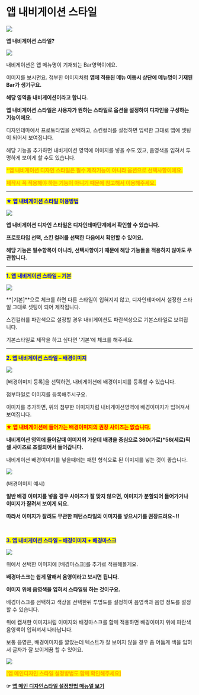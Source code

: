 # 앱 내비게이션 스타일

![](https://wp.swing2app.co.kr/wp-content/uploads/2018/09/%EB%84%A4%EB%B9%84%EA%B2%8C%EC%9D%B4%EC%85%98%EC%8A%A4%ED%83%80%EC%9D%BC%EC%A0%9C%EB%AA%A9.png)

**앱 내비게이션 스타일?**

![](https://wp.swing2app.co.kr/wp-content/uploads/2018/09/%EC%9D%B4%EB%AF%B8%EC%A7%80-10.png)

내비게이션은 앱 메뉴명이 기재되는 Bar영역이에요.

이미지를 보시면요. 첨부한 이미지처럼 **앱에 적용된 메뉴 이동시 상단에 메뉴명이 기재된 Bar가 생기구요.**&#x20;

**해당 영역을 내비게이션이라고 합니다.**&#x20;



**앱 내비게이션 스타일은 사용자가 원하는 스타일로 옵션을 설정하여 디자인을 구성하는 기능이에요.**

디자인테마에서 프로토타입을 선택하고, 스킨컬러를 설정하면 입력한 그대로 앱에 셋팅이 되어서 보여집니다.

해당 기능을 추가하면 내비게이션 영역에 이미지를 넣을 수도 있고, 음영색을 입혀서 투명하게 보이게 할 수도 있습니다.

<mark style="color:orange;">**\*앱 내비게이션 디자인 스타일은 필수 제작기능이 아니라 옵션으로 선택사항이에요.**</mark>

<mark style="color:orange;">**제작시 꼭 적용해야 하는 기능이 아니기 때문에 참고해서 이용해주세요.**</mark>

***

<mark style="color:orange;"><mark style="color:blue;">**★ 앱 내비게이션 스타일 이용방법**<mark style="color:blue;"></mark>

![](https://wp.swing2app.co.kr/wp-content/uploads/2018/09/Tutorial\_ContentsTutorial\_09.png)

**앱 내비게이션 디자인 스타일은 디자인테마단계에서 확인할 수 있습니다.**

**프로토타입 선택, 스킨 컬러를 선택한 다음에서 확인할 수 있어요.**

**해당 기능은 필수항목이 아니라, 선택사항이기 때문에 해당 기능들을 적용하지 않아도 무관합니다.**

***

<mark style="color:blue;">**1. 앱 내비게이션 스타일 – 기본**</mark>

![](https://wp.swing2app.co.kr/wp-content/uploads/2018/09/Tutorial\_ContentsTutorial\_14.png)

**\[기본]**으로 체크를 하면 다른 스타일이 입혀지지 않고, 디자인테마에서 설정한 스타일 그대로 셋팅이 되어 제작됩니다.

스킨컬러를 파란색으로 설정할 경우 내비게이션도 파란색상으로 기본스타일로 보여집니다.

기본스타일로 제작을 하고 싶다면 ‘기본’에 체크를 해주세요.

***

<mark style="color:blue;">**2. 앱 내비게이션 스타일 – 배경이미지**</mark> <mark style="color:blue;"></mark><mark style="color:blue;">​</mark>

![](https://wp.swing2app.co.kr/wp-content/uploads/2018/09/Tutorial\_ContentsTutorial\_15.png)

\[배경이미지 등록]을 선택하면, 내비게이션에 배경이미지를 등록할 수 있습니다.

첨부파일로 이미지를 등록해주시구요.

이미지를 추가하면, 위의 첨부한 이미지처럼 내비게이션영역에 배경이미지가 입혀져서 보여집니다.

<mark style="color:red;">**★ 앱 내비게이션에 들어가는 배경이미지의 권장 사이즈는 없습니다.**</mark>

**내비게이션 영역에 들어갈때 이미지의 가운데 배경을 중심으로 360(가로)\*56(세로)픽셀 사이즈로 조절되어서 들어갑니다.**

내비게이션 배경이미지를 넣을때에는 패턴 형식으로 된 이미지를 넣는 것이 좋습니다.

![](https://s3.ap-northeast-2.amazonaws.com/swing2bucket/resource/image/help/d58833f4499dc4ec9a4202c52ca2f742.jpg)

(배경이미지 예시)

**일반 배경 이미지를 넣을 경우 사이즈가 잘 맞지 않으면, 이미지가 분할되어 들어가거나 이미지가 잘려서 보이게 되요.**&#x20;

**따라서 이미지가 잘려도 무관한 패턴스타일의 이미지를 넣으시기를 권장드려요\~!!**

​

<mark style="color:blue;">**3. 앱 내비게이션 스타일 – 배경이미지 + 배경마스크**</mark>

![](https://wp.swing2app.co.kr/wp-content/uploads/2018/09/Tutorial\_ContentsTutorial\_16.png)

위에서 선택한 이미지에 \[배경마스크]를 추가로 적용해볼게요.

**배경마스크는 쉽게 말해서 음영이라고 보시면 됩니다.**

**이미지 위에 음영색을 입혀서 스타일링 하는 것이구요.**

배경마스크를 선택하고 색상을 선택한뒤 투명도를 설정하여 음영색과 음영 정도를 설정할 수 있습니다.

위에 캡쳐한 이미지처럼 이미지와 배경마스크를 함께 적용하면 배경이미지 위에 파란색 음영색이 입혀져서 나타납니다.

보통 음영은, 배경이미지를 깔았는데 텍스트가 잘 보이지 않을 경우 좀 어둡게 색을 입혀서 글자가 잘 보이게끔 할 수 있어요.

![](https://wp.swing2app.co.kr/wp-content/uploads/2018/09/%EC%BA%A1%EC%B2%98-3.png)

<mark style="color:orange;">\[</mark><mark style="color:orange;">**앱 메인디자인 스타일 설정방법도 함께 확인해주세요]**</mark>

**☞** [**앱 메인 디자인스타일 설정방법 매뉴얼 보기**](main-designstyle.md)
